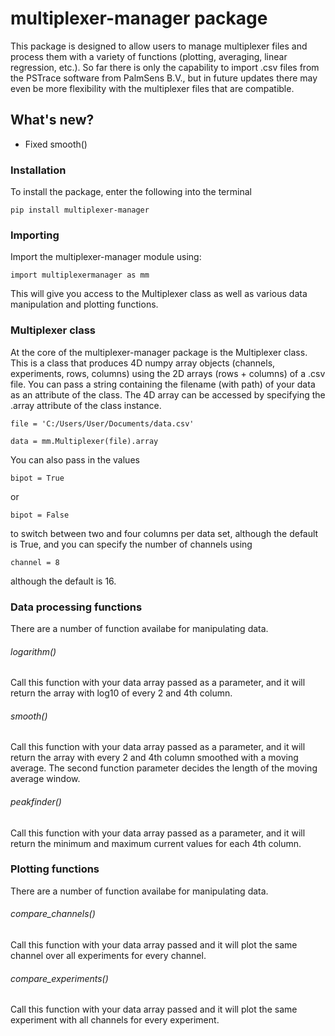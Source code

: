 # multiplexer-manager package

This package is designed to allow users to manage multiplexer files and process them with a variety of functions (plotting, averaging, linear regression, etc.). So far there is only the capability to import .csv files from the PSTrace software from PalmSens B.V., but in future updates there may even be more flexibility with the multiplexer files that are compatible. 

## What's new?
+ Fixed smooth()

### Installation

To install the package, enter the following into the terminal
```
pip install multiplexer-manager
```

### Importing

Import the multiplexer-manager module using:
```
import multiplexermanager as mm
```
This will give you access to the Multiplexer class as well as various data manipulation and plotting functions.


### Multiplexer class
At the core of the multiplexer-manager package is the Multiplexer class. This is a class that produces 4D numpy array objects (channels, experiments, rows, columns) using the 2D arrays (rows + columns) of a .csv file. You can pass a string containing the filename (with path) of your data as an attribute of the class. The 4D array can be accessed by specifying the .array attribute of the class instance.
```
file = 'C:/Users/User/Documents/data.csv'

data = mm.Multiplexer(file).array
```

You can also pass in the values 
```
bipot = True
``` 
or 
```
bipot = False
```
to switch between two and four columns per data set, although the default is True, and you can specify the number of channels using
```
channel = 8
```
although the default is 16.


### Data processing functions
There are a number of function availabe for manipulating data.

###### logarithm()
Call this function with your data array passed as a parameter, and it will return the array with log10 of every 2 and 4th column.

###### smooth()
Call this function with your data array passed as a parameter, and it will return the array with every 2 and 4th column smoothed with a moving average. The second function parameter decides the length of the moving average window. 

###### peakfinder()
Call this function with your data array passed as a parameter, and it will return the minimum and maximum current values for each 4th column. 



### Plotting functions
There are a number of function availabe for manipulating data.

###### compare_channels()
Call this function with your data array passed and it will plot the same channel over all experiments for every channel.

###### compare_experiments()
Call this function with your data array passed and it will plot the same experiment with all channels for every experiment.